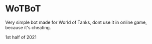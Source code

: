# WoTBoT

Very simple bot made for World of Tanks, dont use it in online game, because it's cheating.

1st half of 2021
